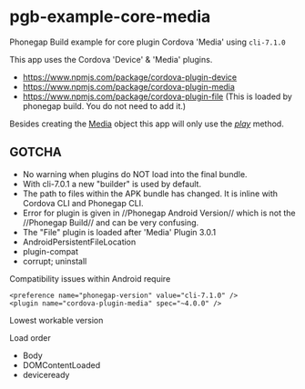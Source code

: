 # pgb-example-core-media
Phonegap Build example for core plugin Cordova 'Media' using `cli-7.1.0`

This app uses the Cordova 'Device' & 'Media' plugins.

* https://www.npmjs.com/package/cordova-plugin-device
* https://www.npmjs.com/package/cordova-plugin-media
* https://www.npmjs.com/package/cordova-plugin-file (This is loaded by phonegap build. You do not need to add it.)

Besides creating the [Media](https://www.npmjs.com/package/cordova-plugin-media#media) object this app will only use the *[play](https://www.npmjs.com/package/cordova-plugin-media#mediaplay)* method.

## GOTCHA

+ No warning when plugins do NOT load into the final bundle.
+ With cli-7.0.1 a new "builder" is used by default.
+ The path to files within the APK bundle has changed. It is inline with Cordova CLI and Phonegap CLI.
+ Error for plugin is given in //Phonegap Android Version// which is not the //Phonegap Build// and can be very confusing.
+ The "File" plugin is loaded  after 'Media' Plugin 3.0.1
+ AndroidPersistentFileLocation
+ plugin-compat
+ corrupt; uninstall

Compatibility issues within Android require 

    <preference name="phonegap-version" value="cli-7.1.0" />
    <plugin name="cordova-plugin-media" spec="~4.0.0" />


Lowest workable version
    <preference name="phonegap-version" value="cli-7.0.1" />
    <plugin name="cordova-plugin-media" spec="~2.1.0" />


Load order

* Body
* DOMContentLoaded
* deviceready

